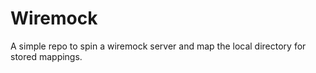 # Wiremock

A simple repo to spin a wiremock server and map the local directory for stored mappings.
